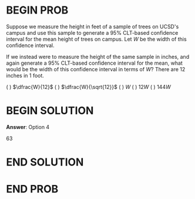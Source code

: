 # BEGIN PROB

Suppose we measure the height in feet of a sample of trees on UCSD's
campus and use this sample to generate a 95% CLT-based confidence
interval for the mean height of trees on campus. Let $W$ be the width of
this confidence interval.

If we instead were to measure the height of the same sample in inches,
and again generate a 95% CLT-based confidence interval for the mean,
what would be the width of this confidence interval in terms of $W$?
There are 12 inches in 1 foot.

( ) $\dfrac{W}{12}$ 
( ) $\dfrac{W}{\sqrt{12}}$ 
( ) $W$ 
( ) $12W$ 
( ) $144W$

# BEGIN SOLUTION

**Answer**: Option 4

<average>63</average>

# END SOLUTION

# END PROB